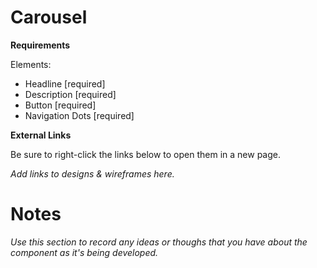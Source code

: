 # **Carousel**

**Requirements**

Elements:
* Headline [required]
* Description [required]
* Button [required]
* Navigation Dots [required]

**External Links**

Be sure to right-click the links below to open them in a new page.

*Add links to designs & wireframes here.*


# **Notes**

*Use this section to record any ideas or thoughs that you have about the component as it's being developed.*
